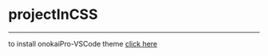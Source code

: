 # projectInCSS






*******
to install onokaiPro-VSCode theme
[click here](https://monokai.pro/?theme=Monokai%20Pro%20(Filter%20Spectrum)&version=1.1.19&name=MonokaiPro-VSCode)